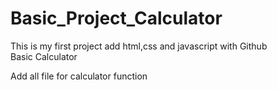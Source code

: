 # Basic_Project_Calculator
This is my first project add html,css and javascript with Github
<br>
<h>Basic Calculator </h>
<p>Add all file for calculator function</p>
